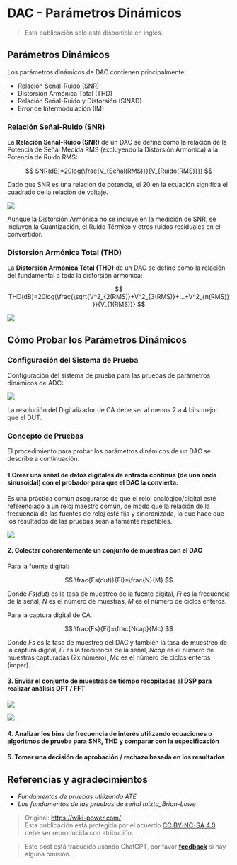 # DAC - Parámetros Dinámicos

> Esta publicación solo está disponible en inglés.

## Parámetros Dinámicos

Los parámetros dinámicos de DAC contienen principalmente:

- Relación Señal-Ruido (SNR)
- Distorsión Armónica Total (THD)
- Relación Señal-Ruido y Distorsión (SINAD)
- Error de Intermodulación (IM)

### Relación Señal-Ruido (SNR)

La **Relación Señal-Ruido (SNR)** de un DAC se define como la relación de la Potencia de Señal Medida RMS (excluyendo la Distorsión Armónica) a la Potencia de Ruido RMS:

$$
SNR(dB)=20log(\frac{V_{Señal(RMS)}}{V_{Ruido(RMS)}})
$$

Dado que SNR es una relación de potencia, el $20$ en la ecuación significa el cuadrado de la relación de voltaje.

![](https://wiki-media-1253965369.cos.ap-guangzhou.myqcloud.com/img/20221009221450.png)

Aunque la Distorsión Armónica no se incluye en la medición de SNR, se incluyen la Cuantización, el Ruido Térmico y otros ruidos residuales en el convertidor.

### Distorsión Armónica Total (THD)

La **Distorsión Armónica Total (THD)** de un DAC se define como la relación del fundamental a toda la distorsión armónica:

$$
THD(dB)=20log(\frac{\sqrt{V^2_{2(RMS)}+V^2_{3(RMS)}+...+V^2_{n(RMS)}}}{V_{1(RMS)}}
$$

![](https://wiki-media-1253965369.cos.ap-guangzhou.myqcloud.com/img/20221009225800.png)

## Cómo Probar los Parámetros Dinámicos

### Configuración del Sistema de Prueba

Configuración del sistema de prueba para las pruebas de parámetros dinámicos de ADC:

![](https://wiki-media-1253965369.cos.ap-guangzhou.myqcloud.com/img/20221009230212.png)

La resolución del Digitalizador de CA debe ser al menos 2 a 4 bits mejor que el DUT.

### Concepto de Pruebas

El procedimiento para probar los parámetros dinámicos de un DAC se describe a continuación.

#### 1.Crear una señal de datos digitales de entrada continua (de una onda sinusoidal) con el probador para que el DAC la convierta.

Es una práctica común asegurarse de que el reloj analógico/digital esté referenciado a un reloj maestro común, de modo que la relación de la frecuencia de las fuentes de reloj esté fija y sincronizada, lo que hace que los resultados de las pruebas sean altamente repetibles.

![](https://wiki-media-1253965369.cos.ap-guangzhou.myqcloud.com/img/20221011195204.png)

#### 2. Colectar coherentemente un conjunto de muestras con el DAC

Para la fuente digital:

$$
\frac{Fs(dut)}{Fi}=\frac{N}{M}
$$

Donde $Fs(dut)$ es la tasa de muestreo de la fuente digital, $Fi$ es la frecuencia de la señal, $N$ es el número de muestras, $M$ es el número de ciclos enteros.

Para la captura digital de CA:

$$
\frac{Fs}{Fi}=\frac{Ncap}{Mc}
$$

Donde $Fs$ es la tasa de muestreo del DAC y también la tasa de muestreo de la captura digital, $Fi$ es la frecuencia de la señal, $Ncap$ es el número de muestras capturadas (2x número), $Mc$ es el número de ciclos enteros (impar).

#### 3. Enviar el conjunto de muestras de tiempo recopiladas al DSP para realizar análisis DFT / FFT

![](https://wiki-media-1253965369.cos.ap-guangzhou.myqcloud.com/img/20221011140834.png)

![](https://wiki-media-1253965369.cos.ap-guangzhou.myqcloud.com/img/20221011140904.png)

#### 4. Analizar los bins de frecuencia de interés utilizando ecuaciones o algoritmos de prueba para SNR, THD y comparar con la especificación

#### 5. Tomar una decisión de aprobación / rechazo basada en los resultados

## Referencias y agradecimientos

- _Fundamentos de pruebas utilizando ATE_
- _Los fundamentos de las pruebas de señal mixta_Brian-Lowe_

> Original: <https://wiki-power.com/>  
> Esta publicación está protegida por el acuerdo [CC BY-NC-SA 4.0](https://creativecommons.org/licenses/by/4.0/deed.en), debe ser reproducida con atribución.

> Este post está traducido usando ChatGPT, por favor [**feedback**](https://github.com/linyuxuanlin/Wiki_MkDocs/issues/new) si hay alguna omisión.